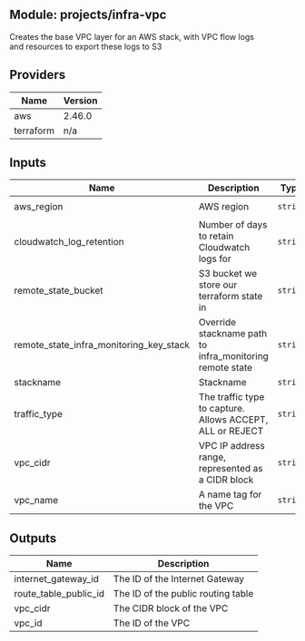 ## Module: projects/infra-vpc

Creates the base VPC layer for an AWS stack, with VPC flow logs  
and resources to export these logs to S3

## Providers

| Name | Version |
|------|---------|
| aws | 2.46.0 |
| terraform | n/a |

## Inputs

| Name | Description | Type | Default | Required |
|------|-------------|------|---------|:-----:|
| aws\_region | AWS region | `string` | `"eu-west-1"` | no |
| cloudwatch\_log\_retention | Number of days to retain Cloudwatch logs for | `string` | n/a | yes |
| remote\_state\_bucket | S3 bucket we store our terraform state in | `string` | n/a | yes |
| remote\_state\_infra\_monitoring\_key\_stack | Override stackname path to infra\_monitoring remote state | `string` | `""` | no |
| stackname | Stackname | `string` | `""` | no |
| traffic\_type | The traffic type to capture. Allows ACCEPT, ALL or REJECT | `string` | `"REJECT"` | no |
| vpc\_cidr | VPC IP address range, represented as a CIDR block | `string` | n/a | yes |
| vpc\_name | A name tag for the VPC | `string` | n/a | yes |

## Outputs

| Name | Description |
|------|-------------|
| internet\_gateway\_id | The ID of the Internet Gateway |
| route\_table\_public\_id | The ID of the public routing table |
| vpc\_cidr | The CIDR block of the VPC |
| vpc\_id | The ID of the VPC |

